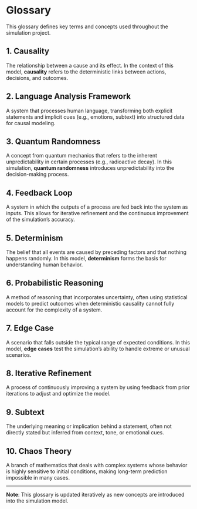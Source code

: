 # Glossary

This glossary defines key terms and concepts used throughout the simulation project.

## 1. Causality
The relationship between a cause and its effect. In the context of this model, **causality** refers to the deterministic links between actions, decisions, and outcomes.

## 2. Language Analysis Framework
A system that processes human language, transforming both explicit statements and implicit cues (e.g., emotions, subtext) into structured data for causal modeling.

## 3. Quantum Randomness
A concept from quantum mechanics that refers to the inherent unpredictability in certain processes (e.g., radioactive decay). In this simulation, **quantum randomness** introduces unpredictability into the decision-making process.

## 4. Feedback Loop
A system in which the outputs of a process are fed back into the system as inputs. This allows for iterative refinement and the continuous improvement of the simulation’s accuracy.

## 5. Determinism
The belief that all events are caused by preceding factors and that nothing happens randomly. In this model, **determinism** forms the basis for understanding human behavior.

## 6. Probabilistic Reasoning
A method of reasoning that incorporates uncertainty, often using statistical models to predict outcomes when deterministic causality cannot fully account for the complexity of a system.

## 7. Edge Case
A scenario that falls outside the typical range of expected conditions. In this model, **edge cases** test the simulation’s ability to handle extreme or unusual scenarios.

## 8. Iterative Refinement
A process of continuously improving a system by using feedback from prior iterations to adjust and optimize the model.

## 9. Subtext
The underlying meaning or implication behind a statement, often not directly stated but inferred from context, tone, or emotional cues.

## 10. Chaos Theory
A branch of mathematics that deals with complex systems whose behavior is highly sensitive to initial conditions, making long-term prediction impossible in many cases.

---
**Note**: This glossary is updated iteratively as new concepts are introduced into the simulation model.
